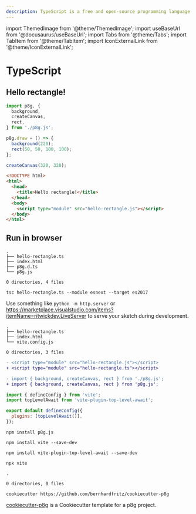 ```yaml
---
description: TypeScript is a free and open-source programming language developed by Microsoft that adds static typing with optional type annotations to JavaScript. It is designed for the development of large applications and transpiles to JavaScript. Because TypeScript is a superset of JavaScript, all JavaScript programs are syntactically valid TypeScript, but they can fail to type-check for safety reasons.
---
```


import ThemedImage from '@theme/ThemedImage';
import useBaseUrl from '@docusaurus/useBaseUrl';
import Tabs from '@theme/Tabs';
import TabItem from '@theme/TabItem';
import IconExternalLink from '@theme/IconExternalLink';

# TypeScript

## Hello rectangle!

<div className="flex">
<div style={{flex: 1}}>

```ts title=hello-rectangle.ts
import p8g, {
  background,
  createCanvas,
  rect,
} from './p8g.js';

p8g.draw = () => {
  background(220);
  rect(50, 50, 100, 100);
};

createCanvas(320, 320);
```

</div>
<ThemedImage
  alt="Screenshot"
  sources={{
    light: useBaseUrl('/img/hello-rectangle.png'),
    dark: useBaseUrl('/img/hello-rectangle.png'),
  }}
  width="320"
  style={{
    padding: '30px 28px 37px 28px',
  }}
/>
</div>

```html title=index.html
<!DOCTYPE html>
<html>
  <head>
    <title>Hello rectangle!</title>
  </head>
  <body>
    <script type="module" src="hello-rectangle.js"></script>
  </body>
</html>
```

## Run in browser

<Tabs groupId="ts">
<TabItem value="download" label="p8g.zip">

```
.
├── hello-rectangle.ts
├── index.html
├── p8g.d.ts
└── p8g.js

0 directories, 4 files
```

```tsc hello-rectangle.ts --module esnext --target es2017```

Use something like `python -m http.server` or https://marketplace.visualstudio.com/items?itemName=ritwickdey.LiveServer to serve your sketch during development.
</TabItem>
<TabItem value="npm" label="npm">

```
.
├── hello-rectangle.ts
├── index.html
└── vite.config.js

0 directories, 3 files
```

```diff title=index.html
- <script type="module" src="hello-rectangle.js"></script>
+ <script type="module" src="hello-rectangle.ts"></script>
```

```diff title=hello-rectangle.ts
- import { background, createCanvas, rect } from './p8g.js';
+ import { background, createCanvas, rect } from 'p8g.js';
```

```js title=vite.config.js
import { defineConfig } from 'vite';
import topLevelAwait from 'vite-plugin-top-level-await';

export default defineConfig({
  plugins: [topLevelAwait()],
});
```

`npm install p8g.js`

`npm install vite --save-dev`

`npm install vite-plugin-top-level-await --save-dev`

`npx vite`

</TabItem>
<TabItem value="cookiecutter" label="Cookiecutter">

```
.

0 directories, 0 files
```

`cookiecutter https://github.com/bernhardfritz/cookiecutter-p8g`

[cookiecutter-p8g<IconExternalLink />](https://github.com/bernhardfritz/cookiecutter-p8g) is a Cookiecutter template for a p8g project.

</TabItem>
</Tabs>
